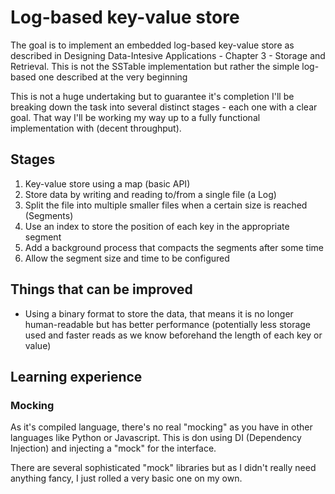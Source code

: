# Log-based key-value store

The goal is to implement an embedded log-based key-value store as described in 
Designing Data-Intesive Applications - Chapter 3 - Storage and Retrieval. This is not
the SSTable implementation but rather the simple log-based one described at the very
beginning

This is not a huge undertaking but to guarantee it's completion I'll be breaking down
the task into several distinct stages - each one with a clear goal. That way I'll be
working my way up to a fully functional implementation with (decent throughput).

## Stages

1. Key-value store using a map (basic API)
2. Store data by writing and reading to/from a single file (a Log)
3. Split the file into multiple smaller files when a certain size is reached (Segments)
4. Use an index to store the position of each key in the appropriate segment
5. Add a background process that compacts the segments after some time
6. Allow the segment size and time to be configured


## Things that can be improved

- Using a binary format to store the data, that means it is no longer human-readable
but has better performance (potentially less storage used and faster reads as we know
beforehand the length of each key or value)

## Learning experience

### Mocking
As it's compiled language, there's no real "mocking" as you have in other languages like
Python or Javascript. This is don using DI (Dependency Injection) and injecting a "mock"
for the interface.

There are several sophisticated "mock" libraries but as I didn't really need anything
fancy, I just rolled a very basic one on my own.
